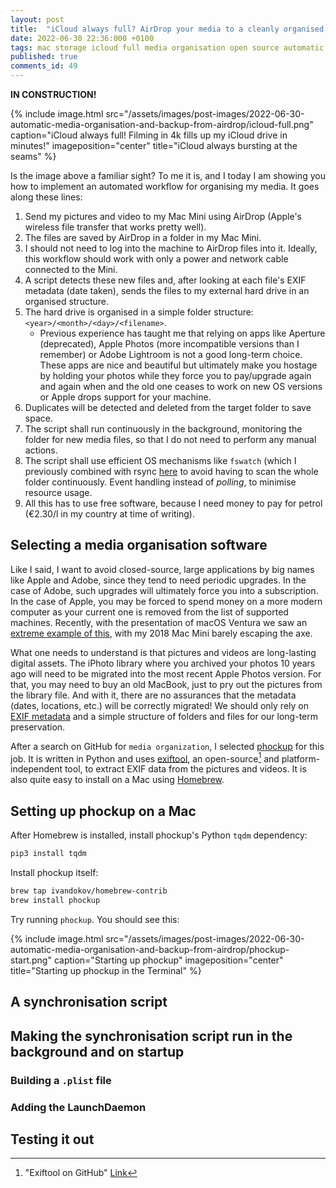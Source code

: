 ```yaml
---
layout: post
title:  "iCloud always full? AirDrop your media to a cleanly organised folder in minutes"
date: 2022-06-30 22:36:000 +0100
tags: mac storage icloud full media organisation open source automatic duplicates videos pictures 
published: true
comments_id: 49
---
```


**IN CONSTRUCTION!**

{% include image.html src="/assets/images/post-images/2022-06-30-automatic-media-organisation-and-backup-from-airdrop/icloud-full.png"
caption="iCloud always full! Filming in 4k fills up my iCloud drive in minutes!" imageposition="center"
title="iCloud always bursting at the seams"
%}

Is the image above a familiar sight? To me it is, and I today I am showing you how to implement an automated workflow for organising my media. It goes along these lines:

1. Send my pictures and video to my Mac Mini using AirDrop (Apple's wireless file transfer that works pretty well).
2. The files are saved by AirDrop in a folder in my Mac Mini. 
3. I should not need to log into the machine to AirDrop files into it. Ideally, this workflow should work with only a power and network cable connected to the Mini. 
4. A script detects these new files and, after looking at each file's EXIF metadata (date taken), sends the files to my external hard drive in an organised structure.
5. The hard drive is organised in a simple folder structure: `<year>/<month>/<day>/<filename>`. 
   - Previous experience has taught me that relying on apps like Aperture (deprecated), Apple Photos (more incompatible versions than I remember) or Adobe Lightroom is not a good long-term choice. These apps are nice and beautiful but ultimately make you hostage by holding your photos while they force you to pay/upgrade again and again when and the old one ceases to work on new OS versions or Apple drops support for your machine.
6. Duplicates will be detected and deleted from the target folder to save space.
7. The script shall run continuously in the background, monitoring the folder for new media files, so that I do not need to perform any manual actions. 
8. The script shall use efficient OS mechanisms like `fswatch` (which I previously combined with rsync [here](/2022/05/20/remote-synchronization-using-fswatch-and-rsync/) to avoid having to scan the whole folder continuously. Event handling instead of _polling_, to minimise resource usage.
9. All this has to use free software, because I need money to pay for petrol (€2.30/l in my country at time of writing). 

## Selecting a media organisation software

Like I said, I want to avoid closed-source, large applications by big names like Apple and Adobe, since they tend to need periodic upgrades. In the case of Adobe, such upgrades will ultimately force you into a subscription. In the case of Apple, you may be forced to spend money on a more modern computer as your current one is removed from the list of supported machines. Recently, with the presentation of macOS Ventura we saw an [extreme example of this](https://osxdaily.com/2022/06/22/macos-ventura-compatible-mac-list/), with my 2018 Mac Mini barely escaping the axe. 

What one needs to understand is that pictures and videos are long-lasting digital assets. The iPhoto library where you archived your photos 10 years ago will need to be migrated into the most recent Apple Photos version. For that, you may need to buy an old MacBook, just to pry out the pictures from the library file. And with it, there are no assurances that the metadata (dates, locations, etc.) will be correctly migrated! We should only rely on [EXIF metadata](https://en.wikipedia.org/wiki/Exif) and a simple structure of folders and files for our long-term preservation. 

After a search on GitHub for `media organization`, I selected [phockup](https://github.com/ivandokov/phockup) for this job. It is written in Python and uses [exiftool](https://exiftool.org/), an open-source[^github-exiftool] and platform-independent tool, to extract EXIF data from the pictures and videos. It is also quite easy to install on a Mac using [Homebrew](https://brew.sh/).

## Setting up phockup on a Mac

After Homebrew is installed, install phockup's Python `tqdm` dependency:

```bash
pip3 install tqdm
```

Install phockup itself:

```bash
brew tap ivandokov/homebrew-contrib
brew install phockup
```

Try running `phockup`. You should see this:

{% include image.html src="/assets/images/post-images/2022-06-30-automatic-media-organisation-and-backup-from-airdrop/phockup-start.png"
caption="Starting up phockup" imageposition="center"
title="Starting up phockup in the Terminal"
%}

## A synchronisation script



## Making the synchronisation script run in the background and on startup 

### Building a `.plist` file

### Adding the LaunchDaemon

## Testing it out


[^github-phockup]: "Phockup - Media sorting tool to organize photos and videos from your camera in folders by year, month and day." [Link](https://github.com/ivandokov/phockup)

[^github-exiftool]: "Exiftool on GitHub" [Link](https://github.com/exiftool/exiftool)
